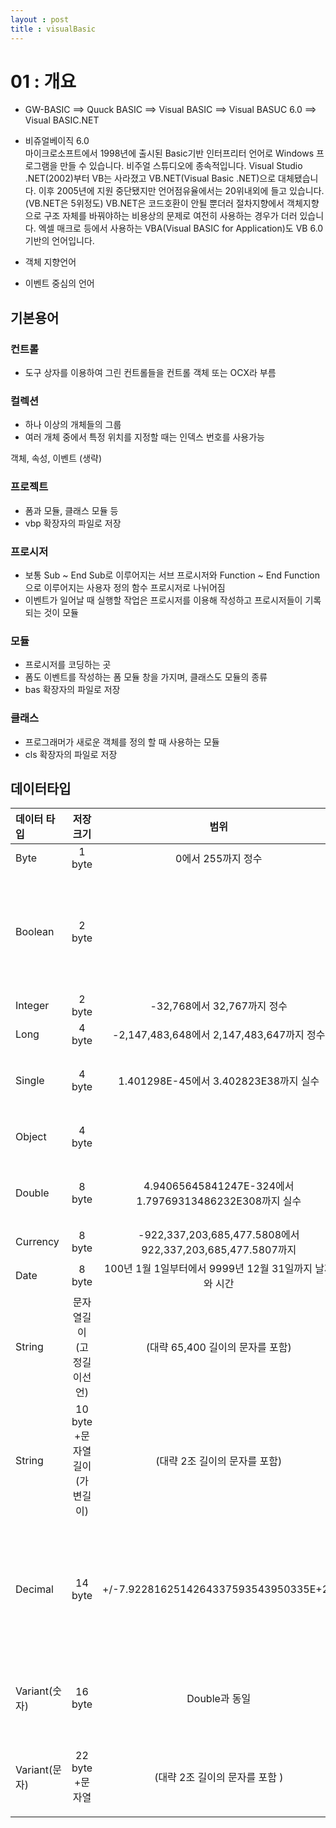 ```yaml
---
layout : post
title : visualBasic
---
```


01 : 개요 
===
+ GW-BASIC ==> Quuck BASIC ==> Visual BASIC ==> Visual BASUC 6.0 ==> Visual BASIC.NET
+ 비쥬얼베이직 6.0  
마이크로소프트에서 1998년에 출시된 Basic기반 인터프리터 언어로 Windows 프로그램을 만들 수 있습니다. 비주얼 스튜디오에 종속적입니다. Visual Studio .NET(2002)부터 VB는 사라졌고 VB.NET(Visual Basic .NET)으로 대체됐습니다. 이후 2005년에 지원 중단됐지만 언어점유율에서는 20위내외에 들고 있습니다. (VB.NET은 5위정도) VB.NET은 코드호환이 안될 뿐더러 절차지향에서 객체지향으로 구조 자체를 바꿔야하는 비용상의 문제로 여전히 사용하는 경우가 더러 있습니다. 엑셀 매크로 등에서 사용하는 VBA(Visual  BASIC for Application)도 VB 6.0기반의 언어입니다.

+ 객체 지향언어
+ 이벤트 중심의 언어

## 기본용어  
### 컨트롤  
+ 도구 상자를 이용하여 그린 컨트롤들을 컨트롤 객체 또는 OCX라 부름  

### 컬렉션
+ 하나 이상의 개체들의 그룹
+ 여러 개체 중에서 특정 위치를 지정할 때는 인덱스 번호를 사용가능

객체, 속성, 이벤트 (생략)

### 프로젝트
+ 폼과 모듈, 클래스 모듈 등
+ vbp 확장자의 파일로 저장

### 프로시저
+ 보통 Sub ~ End Sub로 이루어지는 서브 프로시저와 Function ~ End Function으로 이루어지는 사용자 정의 함수 프로시저로 나뉘어짐
+ 이벤트가 일어날 때 실행할 작업은 프로시저를 이용해 작성하고 프로시저들이 기록되는 것이 모듈

### 모듈
+ 프로시저를 코딩하는 곳
+ 폼도 이벤트를 작성하는 폼 모듈 창을 가지며, 클래스도 모듈의 종류
+ bas 확장자의 파일로 저장

### 클래스
+ 프로그래머가 새로운 객체를 정의 할 때 사용하는 모듈
+ cls 확장자의 파일로 저장

## 데이터타입 

| 데이터 타입 | 저장 크기 | 범위 | 비고 |
|:--------|:-------:| :-------:|:-------:|
| Byte   | 1 byte   | 0에서 255까지 정수   | |
| Boolean |  2 byte  |  | (0은 False로 그 외에는 True로 인식)   |
| Integer   | 2 byte   | -32,768에서 32,767까지 정수   | |
| Long | 4 byte   | -2,147,483,648에서 2,147,483,647까지 정수   | |
| Single |  4 byte   | 1.401298E-45에서  3.402823E38까지 실수   | 단정도 부동 소수점 |
| Object |  4 byte  |   | 객체참조형 |
| Double |  8 byte   | 4.94065645841247E-324에서  1.79769313486232E308까지 실수   | 배정도 부동 소수점 |
| Currency |  8 byte   | -922,337,203,685,477.5808에서 922,337,203,685,477.5807까지   | |
| Date |  8 byte   | 100년 1월 1일부터에서 9999년 12월 31일까지 날짜와 시간   | |
| String |  문자열길이(고정길이선언)   | (대략 65,400 길이의 문자를 포함)   | |
| String |  10 byte +문자열길이(가변길이)   | (대략 2조 길이의 문자를 포함)   | |
| Decimal  |  14 byte   | +/-7.9228162514264337593543950335E+28   | 숫자를 나타내는 데이터타입 중 가장 느림 | 
| Variant(숫자) |  16 byte  | Double과 동일   | 날짜/시간, 부동 소수, 정수 |
| Variant(문자) |  22 byte +문자열   |  (대략 2조 길이의 문자를 포함 )  | 개체를 나타낼 수 있음 |

